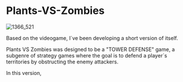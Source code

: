 # Plants-VS-Zombies

![1366_521](https://github.com/user-attachments/assets/6bcfbdf1-7b45-4e65-aa65-a6281646a130)

Based on the videogame, I´ve been developing a short version of itself.

Plants VS Zombies was designed to be a "TOWER DEFENSE" game, a subgenre of strategy games where
the goal is to defend a player´s territories by obstructing the enemy attackers.

In this version, 
